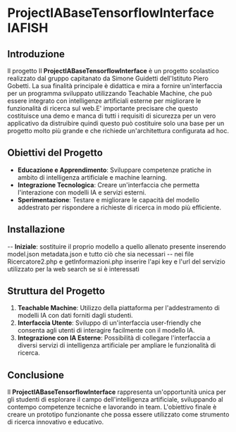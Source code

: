 # ProjectIABaseTensorflowInterface IAFISH

## Introduzione
Il progetto 
Il **ProjectIABaseTensorflowInterface** è un progetto scolastico realizzato dal gruppo capitanato da Simone Guidetti dell'Istituto Piero Gobetti. La sua finalità principale è didattica e mira a fornire un'interfaccia per un programma sviluppato utilizzando Teachable Machine, che può essere integrato con intelligenze artificiali esterne per migliorare le funzionalità di ricerca sul web.E' importante precisare che questo costituisce una demo e manca di tutti i requisiti di sicurezza per un vero applicativo da distruibire quindi questo può costituire solo una base per un progetto molto più grande e che richiede un'architettura configurata ad hoc.
## Obiettivi del Progetto

- **Educazione e Apprendimento**: Sviluppare competenze pratiche in ambito di intelligenza artificiale e machine learning.
- **Integrazione Tecnologica**: Creare un'interfaccia che permetta l'interazione con modelli IA e servizi esterni.
- **Sperimentazione**: Testare e migliorare le capacità del modello addestrato per rispondere a richieste di ricerca in modo più efficiente.
## Installazione 
-- **Iniziale**: sostituire il proprio modello a quello allenato presente inserendo model.json metadata.json e tutto ciò che sia necessari
-- nei file Ricercatore2.php e getInformazioni.php inserire l'api key e l'url del servizio utilizzato per la web search se si è interessati 
## Struttura del Progetto

1. **Teachable Machine**: Utilizzo della piattaforma per l'addestramento di modelli IA con dati forniti dagli studenti.
2. **Interfaccia Utente**: Sviluppo di un'interfaccia user-friendly che consenta agli utenti di interagire facilmente con il modello IA.
3. **Integrazione con IA Esterne**: Possibilità di collegare l'interfaccia a diversi servizi di intelligenza artificiale per ampliare le funzionalità di ricerca.

## Conclusione

Il **ProjectIABaseTensorflowInterface** rappresenta un'opportunità unica per gli studenti di esplorare il campo dell'intelligenza artificiale, sviluppando al contempo competenze tecniche e lavorando in team. L'obiettivo finale è creare un prototipo funzionante che possa essere utilizzato come strumento di ricerca innovativo e educativo.



